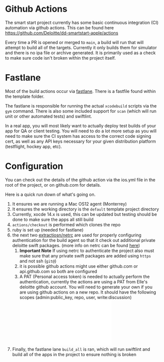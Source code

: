 # Github Actions
The smart start project currently has some basic continuous integration (CI) automation via github actions. This can be found here https://github.com/Deloitte/dd-smartstart-apple/actions

Every time a PR is opened or merged to `main`, a build will run that will attempt to build all of the targets. Currently it only builds them for simulator and there is no ipa file or archive generated. It is primarily used as a check to make sure code isn't broken within the project itself.

# Fastlane
Most of the build actions occur via [fastlane](https://fastlane.tools). There is a fastfile found within the template folder. 

The fastlane is responsible for running the actual `xcodebuild` scripts via the `gym` command. There is also some included support for `scan` (which will run unit or other automated tests) and swiftlint.

In a real app, you will most likely want to actually deploy test builds of your app for QA or client testing. You will need to do a lot more setup as you will need to make sure the CI system has access to the correct code signing cert, as well as any API keys necessary for your given distribution platform (testflight, hockey app, etc).

# Configuration
You can check out the details of the github action via the ios.yml file in the root of the project, or on github.com for details.

Here is a quick run down of what's going on.

1. It ensures we are running a Mac OS12 agent (Monterrey)
1. It ensures the working directory is the `default` template project directory
1. Currently, xocde 14.x is used, this can be updated but testing should be done to make sure the apps all still build
1. `actions/checkout` is performed which clones the repo
1. ruby is set up (needed for fastlane)
1. the next two [extractiosn/netrc](https://github.com/extractions/netrc) are used for properly configuring authentication for the build agent so that it  check out additional private deloitte swift packages. (more info on netrc can be found [here](https://everything.curl.dev/usingcurl/netrc))
    1. **Important Note** If using netrc to authenticate the project also must make sure that any private swift packages are added using `https` and not ssh (`git@`)
    1. it is possible github actions might use either github.com or api.github.com so both are configured
    1. A PAT (Personal access token) is needed to actually perform the authentication, currently the actions are using a PAT from Elle's deloitte github account. You will need to generate your own if you are using github actions on a new repo. It should have the following scopes (admin:public_key, repo, user, write:discussion)
    ![PAT](./images/netrc-PAT.p)
1. Finally, the fastlane lane `build_all` is ran, which will run swiftlint and build all of the apps in the project to ensure nothing is broken